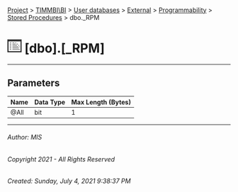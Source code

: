 #### 

[Project](../../../../../index.md) > [TIMMBI\\BI](../../../../index.md) > [User databases](../../../index.md) > [External](../../index.md) > [Programmability](../index.md) > [Stored Procedures](Stored_Procedures.md) > dbo._RPM

# ![Stored Procedures](../../../../../Images/StoredProcedure32.png) [dbo].[_RPM]

---

## <a name="#parameters"></a>Parameters

| Name | Data Type | Max Length (Bytes) |
|---|---|---|
| @All | bit | 1 |


---

###### Author:  MIS

###### Copyright 2021 - All Rights Reserved

###### Created: Sunday, July 4, 2021 9:38:37 PM

